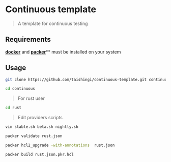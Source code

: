 # Continuous template

> A template for continuous testing

## Requirements

[**docker**](https://docs.docker.com/engine/install/) and [**packer**](https://developer.hashicorp.com/packer/docs)** must be installed on your system

## Usage

```bash
git clone https://github.com/taishingi/continuous-template.git continuous
```

```bash
cd continuous 
```

> For rust user 

```bash
cd rust 
```

> Edit providers scripts

```bash
vim stable.sh beta.sh nightly.sh 
```

```bash
packer validate rust.json 
```

```bash
packer hcl2_upgrade -with-annotations  rust.json 
```

```bash
packer build rust.json.pkr.hcl
```

